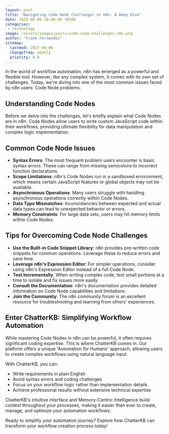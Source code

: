```yaml
---
layout: post
title: "Navigating Code Node Challenges in n8n: A Deep Dive"
date: 2025-06-06 10:00:00 +0200
categories: 
 - technology
image: /assets/images/posts/code-node-challenges-n8n.png
author: "Frank Fernandez"
sitemap:
  lastmod: 2025-06-06
  changefreq: weekly
  priority: 0.8
---
```


In the world of workflow automation, n8n has emerged as a powerful and flexible tool. However, like any complex system, it comes with its own set of challenges. Today, we're diving into one of the most common issues faced by n8n users: Code Node problems.

## Understanding Code Nodes

Before we delve into the challenges, let's briefly explain what Code Nodes are in n8n. Code Nodes allow users to write custom JavaScript code within their workflows, providing ultimate flexibility for data manipulation and complex logic implementation.

## Common Code Node Issues

- **Syntax Errors**: The most frequent problem users encounter is basic syntax errors. These can range from missing semicolons to incorrect function declarations.
- **Scope Limitations**: n8n's Code Nodes run in a sandboxed environment, which means certain JavaScript features or global objects may not be available.
- **Asynchronous Operations**: Many users struggle with handling asynchronous operations correctly within Code Nodes.
- **Data Type Mismatches**: Inconsistencies between expected and actual data types can lead to unexpected behavior or errors.
- **Memory Constraints**: For large data sets, users may hit memory limits within Code Nodes.

## Tips for Overcoming Code Node Challenges

- **Use the Built-in Code Snippet Library**: n8n provides pre-written code snippets for common operations. Leverage these to reduce errors and save time.
- **Leverage n8n's Expression Editor**: For simpler operations, consider using n8n's Expression Editor instead of a full Code Node.
- **Test Incrementally**: When writing complex code, test small portions at a time to isolate and fix issues more easily.
- **Consult the Documentation**: n8n's documentation provides detailed information on Code Node capabilities and limitations.
- **Join the Community**: The n8n community forum is an excellent resource for troubleshooting and learning from others' experiences.

## Enter ChatterKB: Simplifying Workflow Automation

While mastering Code Nodes in n8n can be powerful, it often requires significant coding expertise. This is where ChatterKB comes in. Our platform offers a unique 'Automation for Humans' approach, allowing users to create complex workflows using natural language input.

With ChatterKB, you can:
- Write requirements in plain English
- Avoid syntax errors and coding challenges
- Focus on your workflow logic rather than implementation details
- Achieve professional results without extensive technical expertise

ChatterKB's intuitive interface and Memory-Centric Intelligence build context throughout your processes, making it easier than ever to create, manage, and optimize your automation workflows.

Ready to simplify your automation journey? Explore how ChatterKB can transform your workflow creation process today! 